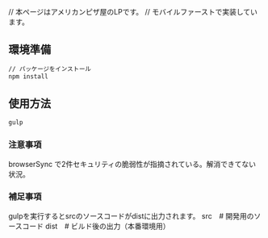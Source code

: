 // 本ページはアメリカンピザ屋のLPです。
// モバイルファーストで実装しています。


## 環境準備
```zsh
// パッケージをインストール
npm install
```

## 使用方法
```zsh
gulp
```

### 注意事項
browserSync で2件セキュリティの脆弱性が指摘されている。解消できてない状況。

### 補足事項
gulpを実行するとsrcのソースコードがdistに出力されます。
src　# 開発用のソースコード
dist　# ビルド後の出力（本番環境用）
